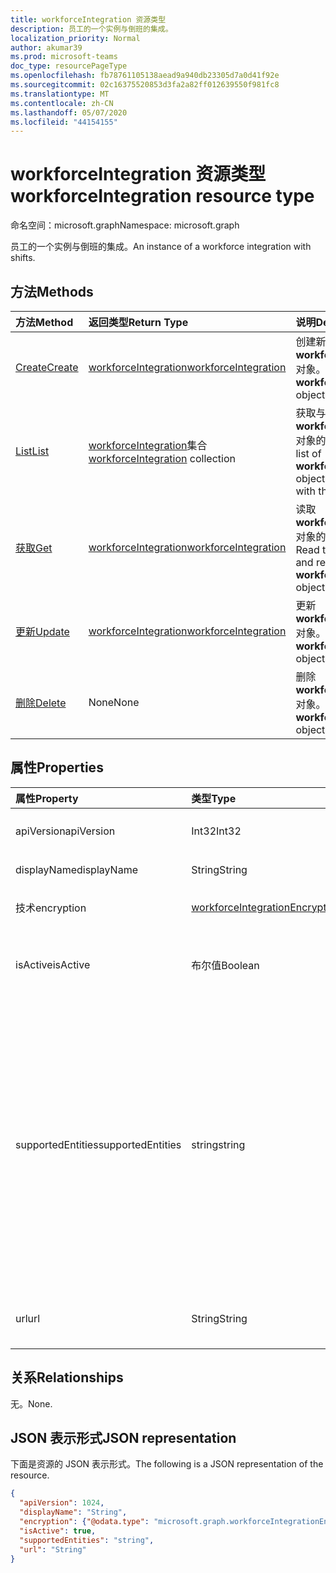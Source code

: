 ```yaml
---
title: workforceIntegration 资源类型
description: 员工的一个实例与倒班的集成。
localization_priority: Normal
author: akumar39
ms.prod: microsoft-teams
doc_type: resourcePageType
ms.openlocfilehash: fb78761105138aead9a940db23305d7a0d41f92e
ms.sourcegitcommit: 02c16375520853d3fa2a82ff012639550f981fc8
ms.translationtype: MT
ms.contentlocale: zh-CN
ms.lasthandoff: 05/07/2020
ms.locfileid: "44154155"
---
```

# <a name="workforceintegration-resource-type"></a><span data-ttu-id="5b7ec-103">workforceIntegration 资源类型</span><span class="sxs-lookup"><span data-stu-id="5b7ec-103">workforceIntegration resource type</span></span>

<span data-ttu-id="5b7ec-104">命名空间：microsoft.graph</span><span class="sxs-lookup"><span data-stu-id="5b7ec-104">Namespace: microsoft.graph</span></span>

<span data-ttu-id="5b7ec-105">员工的一个实例与倒班的集成。</span><span class="sxs-lookup"><span data-stu-id="5b7ec-105">An instance of a workforce integration with shifts.</span></span>

## <a name="methods"></a><span data-ttu-id="5b7ec-106">方法</span><span class="sxs-lookup"><span data-stu-id="5b7ec-106">Methods</span></span>

| <span data-ttu-id="5b7ec-107">方法</span><span class="sxs-lookup"><span data-stu-id="5b7ec-107">Method</span></span>       | <span data-ttu-id="5b7ec-108">返回类型</span><span class="sxs-lookup"><span data-stu-id="5b7ec-108">Return Type</span></span> | <span data-ttu-id="5b7ec-109">说明</span><span class="sxs-lookup"><span data-stu-id="5b7ec-109">Description</span></span> |
|:-------------|:------------|:------------|
| [<span data-ttu-id="5b7ec-110">Create</span><span class="sxs-lookup"><span data-stu-id="5b7ec-110">Create</span></span>](../api/workforceintegration-post.md) | [<span data-ttu-id="5b7ec-111">workforceIntegration</span><span class="sxs-lookup"><span data-stu-id="5b7ec-111">workforceIntegration</span></span>](workforceintegration.md) | <span data-ttu-id="5b7ec-112">创建新的**workforceIntegration**对象。</span><span class="sxs-lookup"><span data-stu-id="5b7ec-112">Create a new **workforceIntegration** object.</span></span>|
| [<span data-ttu-id="5b7ec-113">List</span><span class="sxs-lookup"><span data-stu-id="5b7ec-113">List</span></span>](../api/workforceintegration-list.md) | <span data-ttu-id="5b7ec-114">[workforceIntegration](workforceintegration.md)集合</span><span class="sxs-lookup"><span data-stu-id="5b7ec-114">[workforceIntegration](workforceintegration.md) collection</span></span> | <span data-ttu-id="5b7ec-115">获取与此计划关联的**workforceIntegration**对象的列表。</span><span class="sxs-lookup"><span data-stu-id="5b7ec-115">Get the list of **workforceIntegration** objects associated with this schedule.</span></span>|
| [<span data-ttu-id="5b7ec-116">获取</span><span class="sxs-lookup"><span data-stu-id="5b7ec-116">Get</span></span>](../api/workforceintegration-get.md) | [<span data-ttu-id="5b7ec-117">workforceIntegration</span><span class="sxs-lookup"><span data-stu-id="5b7ec-117">workforceIntegration</span></span>](workforceintegration.md) | <span data-ttu-id="5b7ec-118">读取**workforceIntegration**对象的属性和关系。</span><span class="sxs-lookup"><span data-stu-id="5b7ec-118">Read the properties and relationships of a **workforceIntegration** object.</span></span> |
| [<span data-ttu-id="5b7ec-119">更新</span><span class="sxs-lookup"><span data-stu-id="5b7ec-119">Update</span></span>](../api/workforceintegration-update.md) | [<span data-ttu-id="5b7ec-120">workforceIntegration</span><span class="sxs-lookup"><span data-stu-id="5b7ec-120">workforceIntegration</span></span>](workforceintegration.md) | <span data-ttu-id="5b7ec-121">更新**workforceIntegration**对象。</span><span class="sxs-lookup"><span data-stu-id="5b7ec-121">Update a **workforceIntegration** object.</span></span> |
| [<span data-ttu-id="5b7ec-122">删除</span><span class="sxs-lookup"><span data-stu-id="5b7ec-122">Delete</span></span>](../api/workforceintegration-delete.md) | <span data-ttu-id="5b7ec-123">None</span><span class="sxs-lookup"><span data-stu-id="5b7ec-123">None</span></span> | <span data-ttu-id="5b7ec-124">删除**workforceIntegration**对象。</span><span class="sxs-lookup"><span data-stu-id="5b7ec-124">Delete a **workforceIntegration** object.</span></span> |

## <a name="properties"></a><span data-ttu-id="5b7ec-125">属性</span><span class="sxs-lookup"><span data-stu-id="5b7ec-125">Properties</span></span>

| <span data-ttu-id="5b7ec-126">属性</span><span class="sxs-lookup"><span data-stu-id="5b7ec-126">Property</span></span>     | <span data-ttu-id="5b7ec-127">类型</span><span class="sxs-lookup"><span data-stu-id="5b7ec-127">Type</span></span>        | <span data-ttu-id="5b7ec-128">Description</span><span class="sxs-lookup"><span data-stu-id="5b7ec-128">Description</span></span> |
|:-------------|:------------|:------------|
|<span data-ttu-id="5b7ec-129">apiVersion</span><span class="sxs-lookup"><span data-stu-id="5b7ec-129">apiVersion</span></span>|<span data-ttu-id="5b7ec-130">Int32</span><span class="sxs-lookup"><span data-stu-id="5b7ec-130">Int32</span></span>|<span data-ttu-id="5b7ec-131">回调 URL 的 API 版本。</span><span class="sxs-lookup"><span data-stu-id="5b7ec-131">API version for the call back URL.</span></span> <span data-ttu-id="5b7ec-132">从1开始。</span><span class="sxs-lookup"><span data-stu-id="5b7ec-132">Start with 1.</span></span>|
|<span data-ttu-id="5b7ec-133">displayName</span><span class="sxs-lookup"><span data-stu-id="5b7ec-133">displayName</span></span>|<span data-ttu-id="5b7ec-134">String</span><span class="sxs-lookup"><span data-stu-id="5b7ec-134">String</span></span>|<span data-ttu-id="5b7ec-135">劳动力集成的名称。</span><span class="sxs-lookup"><span data-stu-id="5b7ec-135">Name of the workforce integration.</span></span>|
|<span data-ttu-id="5b7ec-136">技术</span><span class="sxs-lookup"><span data-stu-id="5b7ec-136">encryption</span></span>|[<span data-ttu-id="5b7ec-137">workforceIntegrationEncryption</span><span class="sxs-lookup"><span data-stu-id="5b7ec-137">workforceIntegrationEncryption</span></span>](workforceintegrationencryption.md)|<span data-ttu-id="5b7ec-138">劳动力集成加密资源。</span><span class="sxs-lookup"><span data-stu-id="5b7ec-138">The workforce integration encryption resource.</span></span>|
|<span data-ttu-id="5b7ec-139">isActive</span><span class="sxs-lookup"><span data-stu-id="5b7ec-139">isActive</span></span>|<span data-ttu-id="5b7ec-140">布尔值</span><span class="sxs-lookup"><span data-stu-id="5b7ec-140">Boolean</span></span>|<span data-ttu-id="5b7ec-141">指示此劳动力集成当前是否处于活动状态且可用。</span><span class="sxs-lookup"><span data-stu-id="5b7ec-141">Indicates whether this workforce integration is currently active and available.</span></span>|
|<span data-ttu-id="5b7ec-142">supportedEntities</span><span class="sxs-lookup"><span data-stu-id="5b7ec-142">supportedEntities</span></span>|<span data-ttu-id="5b7ec-143">string</span><span class="sxs-lookup"><span data-stu-id="5b7ec-143">string</span></span>| <span data-ttu-id="5b7ec-144">移位支持同步更改通知的实体。</span><span class="sxs-lookup"><span data-stu-id="5b7ec-144">The Shifts entities supported for synchronous change notifications.</span></span> <span data-ttu-id="5b7ec-145">班次将回拨到在此处添加的这些实体上的客户端更改上提供的 url。</span><span class="sxs-lookup"><span data-stu-id="5b7ec-145">Shifts will make a call back to the url provided on client changes on those entities added here.</span></span> <span data-ttu-id="5b7ec-146">默认情况下，不支持更改通知的任何实体。</span><span class="sxs-lookup"><span data-stu-id="5b7ec-146">By default, no entities are supported for change notifications.</span></span> <span data-ttu-id="5b7ec-147">可能的值为`none`： `shift`、 `swapRequest`、 `openshift` `openShiftRequest`、、`userShiftPreferences`</span><span class="sxs-lookup"><span data-stu-id="5b7ec-147">Possible values are: `none`, `shift`, `swapRequest`, `openshift`, `openShiftRequest`, `userShiftPreferences`</span></span>|
|<span data-ttu-id="5b7ec-148">url</span><span class="sxs-lookup"><span data-stu-id="5b7ec-148">url</span></span>|<span data-ttu-id="5b7ec-149">String</span><span class="sxs-lookup"><span data-stu-id="5b7ec-149">String</span></span>| <span data-ttu-id="5b7ec-150">来自倒班服务的回调的劳动力集成 URL。</span><span class="sxs-lookup"><span data-stu-id="5b7ec-150">Workforce Integration URL for callbacks from the Shifts service.</span></span>|

## <a name="relationships"></a><span data-ttu-id="5b7ec-151">关系</span><span class="sxs-lookup"><span data-stu-id="5b7ec-151">Relationships</span></span>

<span data-ttu-id="5b7ec-152">无。</span><span class="sxs-lookup"><span data-stu-id="5b7ec-152">None.</span></span>

## <a name="json-representation"></a><span data-ttu-id="5b7ec-153">JSON 表示形式</span><span class="sxs-lookup"><span data-stu-id="5b7ec-153">JSON representation</span></span>

<span data-ttu-id="5b7ec-154">下面是资源的 JSON 表示形式。</span><span class="sxs-lookup"><span data-stu-id="5b7ec-154">The following is a JSON representation of the resource.</span></span>

<!-- {
  "blockType": "resource",
  "optionalProperties": [

  ],
  "@odata.type": "microsoft.graph.workforceIntegration",
  "baseType": ""
}-->

```json
{
  "apiVersion": 1024,
  "displayName": "String",
  "encryption": {"@odata.type": "microsoft.graph.workforceIntegrationEncryption"},
  "isActive": true,
  "supportedEntities": "string",
  "url": "String"
}
```

<!-- uuid: 16cd6b66-4b1a-43a1-adaf-3a886856ed98
2019-02-04 14:57:30 UTC -->
<!-- {
  "type": "#page.annotation",
  "description": "workforceIntegration resource",
  "keywords": "",
  "section": "documentation",
  "tocPath": ""
}-->
